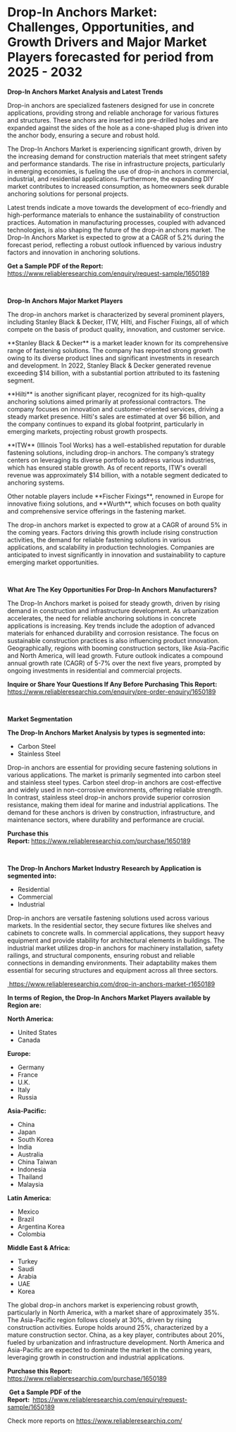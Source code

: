 <p><h1>Drop-In Anchors Market: Challenges, Opportunities, and Growth Drivers and Major Market Players forecasted for period from 2025 - 2032</h1></p><p><strong>Drop-In Anchors Market Analysis and Latest Trends</strong></p>
<p><p>Drop-in anchors are specialized fasteners designed for use in concrete applications, providing strong and reliable anchorage for various fixtures and structures. These anchors are inserted into pre-drilled holes and are expanded against the sides of the hole as a cone-shaped plug is driven into the anchor body, ensuring a secure and robust hold.</p><p>The Drop-In Anchors Market is experiencing significant growth, driven by the increasing demand for construction materials that meet stringent safety and performance standards. The rise in infrastructure projects, particularly in emerging economies, is fueling the use of drop-in anchors in commercial, industrial, and residential applications. Furthermore, the expanding DIY market contributes to increased consumption, as homeowners seek durable anchoring solutions for personal projects.</p><p>Latest trends indicate a move towards the development of eco-friendly and high-performance materials to enhance the sustainability of construction practices. Automation in manufacturing processes, coupled with advanced technologies, is also shaping the future of the drop-in anchors market. The Drop-In Anchors Market is expected to grow at a CAGR of 5.2% during the forecast period, reflecting a robust outlook influenced by various industry factors and innovation in anchoring solutions.</p></p>
<p><strong>Get a Sample PDF of the Report:&nbsp;</strong> <a href="https://www.reliableresearchiq.com/enquiry/request-sample/1650189?utm_campaign=2655&utm_medium=2&utm_source=Github&utm_content=ia&utm_term=23032025&utm_id=drop-in-anchors">https://www.reliableresearchiq.com/enquiry/request-sample/1650189</a></p>
<p>&nbsp;</p>
<p><strong>Drop-In Anchors Major Market Players</strong></p>
<p><p>The drop-in anchors market is characterized by several prominent players, including Stanley Black & Decker, ITW, Hilti, and Fischer Fixings, all of which compete on the basis of product quality, innovation, and customer service.</p><p>**Stanley Black & Decker** is a market leader known for its comprehensive range of fastening solutions. The company has reported strong growth owing to its diverse product lines and significant investments in research and development. In 2022, Stanley Black & Decker generated revenue exceeding $14 billion, with a substantial portion attributed to its fastening segment.</p><p>**Hilti** is another significant player, recognized for its high-quality anchoring solutions aimed primarily at professional contractors. The company focuses on innovation and customer-oriented services, driving a steady market presence. Hilti's sales are estimated at over $6 billion, and the company continues to expand its global footprint, particularly in emerging markets, projecting robust growth prospects.</p><p>**ITW** (Illinois Tool Works) has a well-established reputation for durable fastening solutions, including drop-in anchors. The company’s strategy centers on leveraging its diverse portfolio to address various industries, which has ensured stable growth. As of recent reports, ITW's overall revenue was approximately $14 billion, with a notable segment dedicated to anchoring systems.</p><p>Other notable players include **Fischer Fixings**, renowned in Europe for innovative fixing solutions, and **Wurth**, which focuses on both quality and comprehensive service offerings in the fastening market.</p><p>The drop-in anchors market is expected to grow at a CAGR of around 5% in the coming years. Factors driving this growth include rising construction activities, the demand for reliable fastening solutions in various applications, and scalability in production technologies. Companies are anticipated to invest significantly in innovation and sustainability to capture emerging market opportunities.</p></p>
<p>&nbsp;</p>
<p><strong>What Are The Key Opportunities For Drop-In Anchors Manufacturers?</strong></p>
<p><p>The Drop-In Anchors market is poised for steady growth, driven by rising demand in construction and infrastructure development. As urbanization accelerates, the need for reliable anchoring solutions in concrete applications is increasing. Key trends include the adoption of advanced materials for enhanced durability and corrosion resistance. The focus on sustainable construction practices is also influencing product innovation. Geographically, regions with booming construction sectors, like Asia-Pacific and North America, will lead growth. Future outlook indicates a compound annual growth rate (CAGR) of 5-7% over the next five years, prompted by ongoing investments in residential and commercial projects.</p></p>
<p><strong>Inquire or Share Your Questions If Any Before Purchasing This Report:</strong> <a href="https://www.reliableresearchiq.com/enquiry/pre-order-enquiry/1650189?utm_campaign=2655&utm_medium=2&utm_source=Github&utm_content=ia&utm_term=23032025&utm_id=drop-in-anchors">https://www.reliableresearchiq.com/enquiry/pre-order-enquiry/1650189</a></p>
<p>&nbsp;</p>
<p><strong>Market Segmentation</strong></p>
<p><strong>The Drop-In Anchors Market Analysis by types is segmented into:</strong></p>
<p><ul><li>Carbon Steel</li><li>Stainless Steel</li></ul></p>
<p><p>Drop-in anchors are essential for providing secure fastening solutions in various applications. The market is primarily segmented into carbon steel and stainless steel types. Carbon steel drop-in anchors are cost-effective and widely used in non-corrosive environments, offering reliable strength. In contrast, stainless steel drop-in anchors provide superior corrosion resistance, making them ideal for marine and industrial applications. The demand for these anchors is driven by construction, infrastructure, and maintenance sectors, where durability and performance are crucial.</p></p>
<p><strong>Purchase this Report:&nbsp;</strong><a href="https://www.reliableresearchiq.com/purchase/1650189?utm_campaign=2655&utm_medium=2&utm_source=Github&utm_content=ia&utm_term=23032025&utm_id=drop-in-anchors">https://www.reliableresearchiq.com/purchase/1650189</a></p>
<p>&nbsp;</p>
<p><strong>The Drop-In Anchors Market Industry Research by Application is segmented into:</strong></p>
<p><ul><li>Residential</li><li>Commercial</li><li>Industrial</li></ul></p>
<p><p>Drop-in anchors are versatile fastening solutions used across various markets. In the residential sector, they secure fixtures like shelves and cabinets to concrete walls. In commercial applications, they support heavy equipment and provide stability for architectural elements in buildings. The industrial market utilizes drop-in anchors for machinery installation, safety railings, and structural components, ensuring robust and reliable connections in demanding environments. Their adaptability makes them essential for securing structures and equipment across all three sectors.</p></p>
<p><a href="https://www.reliableresearchiq.com/drop-in-anchors-market-r1650189?utm_campaign=2655&utm_medium=2&utm_source=Github&utm_content=ia&utm_term=23032025&utm_id=drop-in-anchors">&nbsp;https://www.reliableresearchiq.com/drop-in-anchors-market-r1650189</a></p>
<p><strong>In terms of Region, the Drop-In Anchors Market Players available by Region are:</strong></p>
<p>
    <p> <strong> North America: </strong>
        <ul>
            <li>United States</li>
            <li>Canada</li>
        </ul>
        </p> 
    <p> <strong> Europe: </strong>
        <ul>
            <li>Germany</li>
            <li>France</li>
            <li>U.K.</li>
            <li>Italy</li>
            <li>Russia</li>
        </ul>
        </p> 
    <p> <strong> Asia-Pacific: </strong>
        <ul>
            <li>China</li>
            <li>Japan</li>
            <li>South Korea</li>
            <li>India</li>
            <li>Australia</li>
            <li>China Taiwan</li>
            <li>Indonesia</li>
            <li>Thailand</li>
            <li>Malaysia</li>
        </ul>
        </p> 
    <p> <strong> Latin America: </strong>
        <ul>
            <li>Mexico</li>
            <li>Brazil</li>
            <li>Argentina Korea</li>
            <li>Colombia</li>
        </ul>
        </p> 
    <p> <strong> Middle East & Africa: </strong>
        <ul>
            <li>Turkey</li>
            <li>Saudi</li>
            <li>Arabia</li>
            <li>UAE</li>
            <li>Korea</li>
        </ul>
    </p>
    </p>
<p><p>The global drop-in anchors market is experiencing robust growth, particularly in North America, with a market share of approximately 35%. The Asia-Pacific region follows closely at 30%, driven by rising construction activities. Europe holds around 25%, characterized by a mature construction sector. China, as a key player, contributes about 20%, fueled by urbanization and infrastructure development. North America and Asia-Pacific are expected to dominate the market in the coming years, leveraging growth in construction and industrial applications.</p></p>
<p><strong>Purchase this Report: </strong><a href="https://www.reliableresearchiq.com/purchase/1650189?utm_campaign=2655&utm_medium=2&utm_source=Github&utm_content=ia&utm_term=23032025&utm_id=drop-in-anchors">https://www.reliableresearchiq.com/purchase/1650189</a></p>
<p>&nbsp;<strong>Get a Sample PDF of the Report:&nbsp;&nbsp;</strong><a href="https://www.reliableresearchiq.com/enquiry/request-sample/1650189?utm_campaign=2655&utm_medium=2&utm_source=Github&utm_content=ia&utm_term=23032025&utm_id=drop-in-anchors">https://www.reliableresearchiq.com/enquiry/request-sample/1650189</a></p>
<p><strong></strong></p>
<p>Check more reports on <a href="https://www.reliableresearchiq.com/?utm_campaign=2655&utm_medium=2&utm_source=Github&utm_content=ia&utm_term=23032025&utm_id=drop-in-anchors">https://www.reliableresearchiq.com/</a></p>